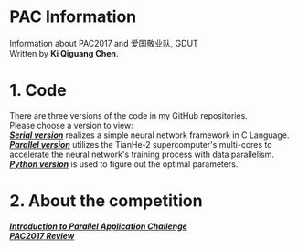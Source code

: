 # PAC Information

Information about PAC2017 and 爱国敬业队, GDUT               
Written by **Ki Qiguang Chen**.

# 1. Code
There are three versions of the code in my GitHub repositories.             
Please choose a version to view:              
[***Serial version***](https://github.com/im-ki/PAC-SerialVersion) realizes a simple neural network framework in C Language.        
[***Parallel version***](https://github.com/im-ki/PAC-DataParallelism) utilizes the TianHe-2 supercomputer's multi-cores to accelerate the neural network's training process with data parallelism.          
[***Python version***](https://github.com/im-ki/PAC-Python) is used to figure out the optimal parameters.

# 2. About the competition
[***Introduction to Parallel Application Challenge***](http://www.pac-hpc.com/index.php?m=content&c=index&a=lists&catid=78)     
[***PAC2017 Review***](http://www.pac-hpc.com/index.php?m=content&c=index&a=show&catid=125&id=25)
